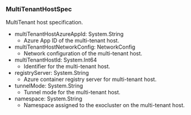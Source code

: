 ### MultiTenantHostSpec
MultiTenant host specification.

- multiTenantHostAzureAppId: System.String
  - Azure App ID of the multi-tenant host.
- multiTenantHostNetworkConfig: NetworkConfig
  - Network configuration of the multi-tenant host.
- multiTenantHostId: System.Int64
  - Identifier for the multi-tenant host.
- registryServer: System.String
  - Azure container registry server for multi-tenant host.
- tunnelMode: System.String
  - Tunnel mode for the multi-tenant host.
- namespace: System.String
  - Namespace assigned to the exocluster on the multi-tenant host.
